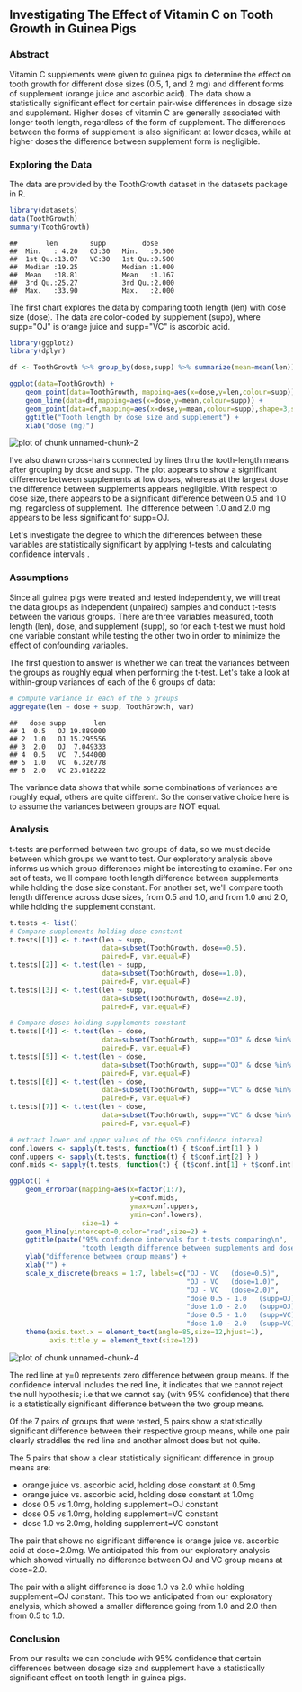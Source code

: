 
## Investigating The Effect of Vitamin C on Tooth Growth in Guinea Pigs 

### Abstract

Vitamin C supplements were given to guinea pigs to determine the effect
on tooth growth for different dose sizes (0.5, 1, and 2 mg) and different
forms of supplement (orange juice and ascorbic acid). The data show a 
statistically significant effect for certain pair-wise differences
in dosage size and supplement.  Higher doses of vitamin C are generally 
associated with longer tooth length, regardless of the form of supplement.  The differences
between the forms of supplement is also significant at lower doses, while 
at higher doses the difference between supplement form is negligible.


### Exploring the Data

The data are provided by the ToothGrowth dataset in the datasets package in R.


```r
library(datasets)
data(ToothGrowth)
summary(ToothGrowth)
```

```
##       len        supp         dose      
##  Min.   : 4.20   OJ:30   Min.   :0.500  
##  1st Qu.:13.07   VC:30   1st Qu.:0.500  
##  Median :19.25           Median :1.000  
##  Mean   :18.81           Mean   :1.167  
##  3rd Qu.:25.27           3rd Qu.:2.000  
##  Max.   :33.90           Max.   :2.000
```

The first chart explores the data by comparing tooth length (len) with dose
size (dose).  The data are color-coded by supplement (supp), where supp="OJ"
is orange juice and supp="VC" is ascorbic acid.


```r
library(ggplot2)
library(dplyr)

df <- ToothGrowth %>% group_by(dose,supp) %>% summarize(mean=mean(len))

ggplot(data=ToothGrowth) + 
    geom_point(data=ToothGrowth, mapping=aes(x=dose,y=len,colour=supp)) + 
    geom_line(data=df,mapping=aes(x=dose,y=mean,colour=supp)) + 
    geom_point(data=df,mapping=aes(x=dose,y=mean,colour=supp),shape=3,size=3) +
    ggtitle("Tooth length by dose size and supplement") +
    xlab("dose (mg)")
```

![plot of chunk unnamed-chunk-2](figure/unnamed-chunk-2-1.png) 

I've also drawn cross-hairs connected by lines thru the tooth-length means after grouping by dose and supp.
The plot appears to show a significant difference between supplements
at low doses, whereas at the largest dose the difference between supplements appears 
negligible.  With respect to dose size, there appears to be a significant difference between
0.5 and 1.0 mg, regardless of supplement.  The difference between 1.0 and 2.0 mg appears to be
less significant for supp=OJ. 

Let's investigate the degree to which the differences between these variables are statistically 
significant by applying t-tests and calculating confidence intervals .


### Assumptions

Since all guinea pigs were treated and tested independently, we will treat the data groups
as independent (unpaired) samples and conduct t-tests between the various groups. There are three 
variables measured, tooth length (len), dose, and supplement (supp), so for each t-test we must hold 
one variable constant while testing the other two in order to minimize the effect of confounding variables. 

The first question to answer is whether we can treat the variances between the groups as
roughly equal when performing the t-test.  Let's take a look at within-group variances of
each of the 6 groups of data:


```r
# compute variance in each of the 6 groups
aggregate(len ~ dose + supp, ToothGrowth, var)
```

```
##   dose supp       len
## 1  0.5   OJ 19.889000
## 2  1.0   OJ 15.295556
## 3  2.0   OJ  7.049333
## 4  0.5   VC  7.544000
## 5  1.0   VC  6.326778
## 6  2.0   VC 23.018222
```
The variance data shows that while some combinations of variances are roughly equal, others are 
quite different.  So the conservative choice here is to assume the variances between groups are NOT equal.

### Analysis

t-tests are performed between two groups of data, so we must decide between which groups we want to
test. Our exploratory analysis above informs us which group differences might be interesting to examine.
For one set of tests, we'll compare tooth length difference between supplements while holding 
the dose size constant.  For another set, we'll compare tooth length difference across dose sizes,
from 0.5 and 1.0, and from 1.0 and 2.0, while holding the supplement constant.


```r
t.tests <- list()
# Compare supplements holding dose constant
t.tests[[1]] <- t.test(len ~ supp, 
                       data=subset(ToothGrowth, dose==0.5), 
                       paired=F, var.equal=F)
t.tests[[2]] <- t.test(len ~ supp, 
                       data=subset(ToothGrowth, dose==1.0), 
                       paired=F, var.equal=F)
t.tests[[3]] <- t.test(len ~ supp, 
                       data=subset(ToothGrowth, dose==2.0), 
                       paired=F, var.equal=F)

# Compare doses holding supplements constant
t.tests[[4]] <- t.test(len ~ dose, 
                       data=subset(ToothGrowth, supp=="OJ" & dose %in% c(0.5,1.0)), 
                       paired=F, var.equal=F)
t.tests[[5]] <- t.test(len ~ dose, 
                       data=subset(ToothGrowth, supp=="OJ" & dose %in% c(1.0,2.0)), 
                       paired=F, var.equal=F)
t.tests[[6]] <- t.test(len ~ dose, 
                       data=subset(ToothGrowth, supp=="VC" & dose %in% c(0.5,1.0)), 
                       paired=F, var.equal=F)
t.tests[[7]] <- t.test(len ~ dose, 
                       data=subset(ToothGrowth, supp=="VC" & dose %in% c(1.0,2.0)), 
                       paired=F, var.equal=F)

# extract lower and upper values of the 95% confidence interval
conf.lowers <- sapply(t.tests, function(t) { t$conf.int[1] } )
conf.uppers <- sapply(t.tests, function(t) { t$conf.int[2] } )
conf.mids <- sapply(t.tests, function(t) { (t$conf.int[1] + t$conf.int[2]) / 2 } )

ggplot() + 
    geom_errorbar(mapping=aes(x=factor(1:7),
                              y=conf.mids, 
                              ymax=conf.uppers, 
                              ymin=conf.lowers),
                  size=1) + 
    geom_hline(yintercept=0,color="red",size=2) +
    ggtitle(paste("95% confidence intervals for t-tests comparing\n",
                  "tooth length difference between supplements and doses")) +
    ylab("difference between group means") +
    xlab("") +
    scale_x_discrete(breaks = 1:7, labels=c("OJ - VC   (dose=0.5)",
                                            "OJ - VC   (dose=1.0)",
                                            "OJ - VC   (dose=2.0)",
                                            "dose 0.5 - 1.0   (supp=OJ)",
                                            "dose 1.0 - 2.0   (supp=OJ)",
                                            "dose 0.5 - 1.0   (supp=VC)",
                                            "dose 1.0 - 2.0   (supp=VC)")) +
    theme(axis.text.x = element_text(angle=85,size=12,hjust=1),
          axis.title.y = element_text(size=12))
```

![plot of chunk unnamed-chunk-4](figure/unnamed-chunk-4-1.png) 

The red line at y=0 represents zero difference between group means.  If the confidence
interval includes the red line, it indicates that we cannot reject the null hypothesis;
i.e that we cannot say (with 95% confidence) that there is a statistically significant difference 
between the two group means.

Of the 7 pairs of groups that were tested, 5 pairs show a statistically significant
difference between their respective group means, while one pair clearly straddles the red line
and another almost does but not quite.  

The 5 pairs that show a clear statistically significant difference in group means are:

* orange juice vs. ascorbic acid, holding dose constant at 0.5mg
* orange juice vs. ascorbic acid, holding dose constant at 1.0mg
* dose 0.5 vs 1.0mg, holding supplement=OJ constant
* dose 0.5 vs 1.0mg, holding supplement=VC constant
* dose 1.0 vs 2.0mg, holding supplement=VC constant

The pair that shows no significant difference is orange juice vs. ascorbic acid at dose=2.0mg.
We anticipated this from our exploratory analysis which showed virtually no difference between 
OJ and VC group means at dose=2.0.

The pair with a slight difference is dose 1.0 vs 2.0 while holding supplement=OJ constant.
This too we anticipated from our exploratory analysis, which showed a smaller difference going
from 1.0 and 2.0 than from 0.5 to 1.0.


### Conclusion

From our results we can conclude with 95% confidence that certain differences between dosage size and
supplement have a statistically significant effect on tooth length in guinea pigs.


